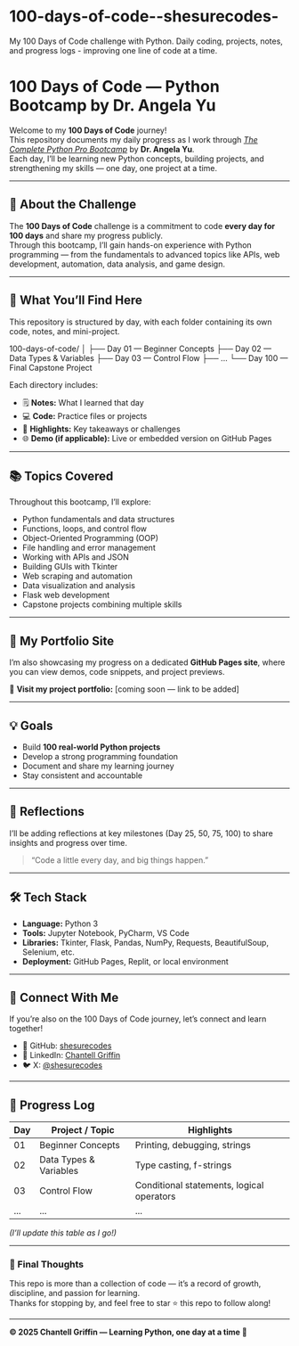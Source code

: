 # 100-days-of-code--shesurecodes-
My 100 Days of Code challenge with Python. Daily coding, projects, notes, and progress logs - improving one line of code at a time.
# 100 Days of Code — Python Bootcamp by Dr. Angela Yu

Welcome to my **100 Days of Code** journey!  
This repository documents my daily progress as I work through [*The Complete Python Pro Bootcamp*](https://www.udemy.com/course/100-days-of-code/) by **Dr. Angela Yu**.  
Each day, I’ll be learning new Python concepts, building projects, and strengthening my skills — one day, one project at a time.

---

## 🚀 About the Challenge

The **100 Days of Code** challenge is a commitment to code **every day for 100 days** and share my progress publicly.  
Through this bootcamp, I’ll gain hands-on experience with Python programming — from the fundamentals to advanced topics like APIs, web development, automation, data analysis, and game design.

---

## 🧩 What You’ll Find Here

This repository is structured by day, with each folder containing its own code, notes, and mini-project.

100-days-of-code/
│
├── Day 01 — Beginner Concepts
├── Day 02 — Data Types & Variables
├── Day 03 — Control Flow
├── ...
└── Day 100 — Final Capstone Project

Each directory includes:
- 🗒️ **Notes:** What I learned that day  
- 💻 **Code:** Practice files or projects  
- 🎯 **Highlights:** Key takeaways or challenges  
- 🌐 **Demo (if applicable):** Live or embedded version on GitHub Pages

---

## 📚 Topics Covered

Throughout this bootcamp, I’ll explore:

- Python fundamentals and data structures  
- Functions, loops, and control flow  
- Object-Oriented Programming (OOP)  
- File handling and error management  
- Working with APIs and JSON  
- Building GUIs with Tkinter  
- Web scraping and automation  
- Data visualization and analysis  
- Flask web development  
- Capstone projects combining multiple skills  

---

## 🎨 My Portfolio Site

I’m also showcasing my progress on a dedicated **GitHub Pages site**, where you can view demos, code snippets, and project previews.

🔗 **Visit my project portfolio:** [coming soon — link to be added]

---

## 💡 Goals

- Build **100 real-world Python projects**  
- Develop a strong programming foundation  
- Document and share my learning journey  
- Stay consistent and accountable  

---

## 🧠 Reflections

I’ll be adding reflections at key milestones (Day 25, 50, 75, 100) to share insights and progress over time.

> “Code a little every day, and big things happen.”

---

## 🛠️ Tech Stack

- **Language:** Python 3  
- **Tools:** Jupyter Notebook, PyCharm, VS Code  
- **Libraries:** Tkinter, Flask, Pandas, NumPy, Requests, BeautifulSoup, Selenium, etc.  
- **Deployment:** GitHub Pages, Replit, or local environment  

---

## 🤝 Connect With Me

If you’re also on the 100 Days of Code journey, let’s connect and learn together!

- 🐙 GitHub: [shesurecodes](https://github.com/shesurecodes)  
- 💼 LinkedIn: [Chantell Griffin](https://www.linkedin.com/in/chantell-griffin)  
- 🐦 X: [@shesurecodes](https://x.com/shesurecodes)

---

## 📅 Progress Log

| Day | Project / Topic | Highlights |
|-----|------------------|-------------|
| 01  | Beginner Concepts | Printing, debugging, strings |
| 02  | Data Types & Variables | Type casting, f-strings |
| 03  | Control Flow | Conditional statements, logical operators |
| ... | ... | ... |

*(I’ll update this table as I go!)*

---

### 🏁 Final Thoughts

This repo is more than a collection of code — it’s a record of growth, discipline, and passion for learning.  
Thanks for stopping by, and feel free to star ⭐ this repo to follow along!

---

**© 2025 Chantell Griffin — Learning Python, one day at a time 🐍**